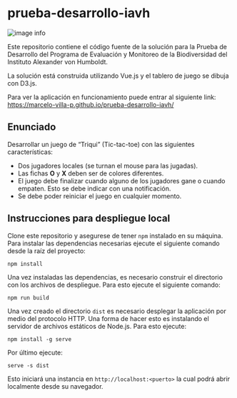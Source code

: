 # prueba-desarrollo-iavh

![image info](./preview.png)

Este repositorio contiene el código fuente de la solución para la Prueba de Desarrollo del Programa de Evaluación y Monitoreo de la Biodiversidad del Instituto Alexander von Humboldt.

La solución está construida utilizando Vue.js y el tablero de juego se dibuja con D3.js.

Para ver la aplicación en funcionamiento puede entrar al siguiente link: https://marcelo-villa-p.github.io/prueba-desarrollo-iavh/

## Enunciado
Desarrollar un juego de “Triqui” (Tic-tac-toe) con las siguientes características:

* Dos jugadores locales (se turnan el mouse para las jugadas).
* Las fichas **O** y **X** deben ser de colores diferentes.
* El juego debe finalizar cuando alguno de los jugadores gane o cuando empaten. Esto se debe indicar con una notificación.
* Se debe poder reiniciar el juego en cualquier momento.

## Instrucciones para despliegue local
Clone este repositorio y asegurese de tener `npm` instalado en su máquina. Para instalar las dependencias necesarias ejecute el siguiente comando desde la raíz del proyecto:
```
npm install
```

Una vez instaladas las dependencias, es necesario construir el directorio con los archivos de despliegue. Para esto ejecute el siguiente comando:
```
npm run build
```

Una vez creado el directorio `dist` es necesario desplegar la aplicación por medio del protocolo HTTP. Una forma de hacer esto es instalando el servidor de archivos estáticos de Node.js. Para esto ejecute:
```
npm install -g serve
```

Por último ejecute:
```
serve -s dist
```

Esto iniciará una instancia en `http://localhost:<puerto>` la cual podrá abrir localmente desde su navegador.
